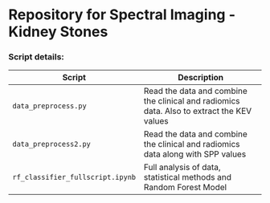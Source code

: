 # Repository for Spectral Imaging - Kidney Stones

### Script details:

| Script      | Description |
| ----------- | ----------- |
| `data_preprocess.py`      | Read the data and combine the clinical and radiomics data. Also to extract the KEV values       |
| `data_preprocess2.py`   |   Read the data and combine the clinical and radiomics data along with SPP values      |
| `rf_classifier_fullscript.ipynb`   |   Full analysis of data, statistical methods and Random Forest Model      |